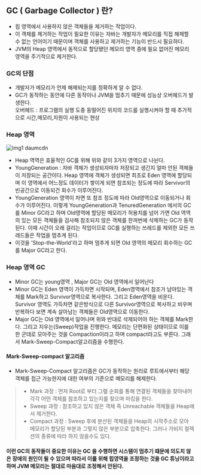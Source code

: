 ## GC ( Garbage Collector ) 란?
- 힙 영역에서 사용하지 않은 객체들을 제거하는 작업이다.
- 이 객체를 제거하는 작업이 필요한 이유는 자바는 개발자가 메모리를 직접 해제할 수 없는 언어이기 때문이며 객체를 사용하고 제거하는 기능이 반드시 필요하다.
- JVM의 Heap 영역에서 동적으로 할당됐던 메모리 영역 중에 필요 없어진 메모리 영역을 주기적으로 제거한다.

### GC의 단점
- 개발자가 메모리가 언제 해제되는지를 정확하게 알 수 없다.
- GC가 동작하는 동안에 다른 동작이나 JVM을 멈추기 때문에 성능상 오버헤드가 발생한다.     
오버헤드 : 프로그램의 실행 도중 동떨어진 위치의 코드를 실행시켜야 할 때 추가적으로 시간,메모리,자원이 사용되는 현상      

### Heap 영역
![img1 daumcdn](https://github.com/kj-cs-study/CS-Study/assets/37789623/5bca23fe-0623-4203-9ef5-bd4297ff8285)

- Heap 역역은 효울적인 GC를 위해 위와 같이 3가지 영역으로 나뉜다.
- YoungGeneration : 자바 객체가 생성되자마자 저장되고 생긴지 얼마 안된 객체들이 저장되는 공간이다. Heap 영역에 객체가 생성되면 최초로 Eden 영역에 할당되며
이 영역에서 어느정도 데이터가 쌓이게 되면 참조되는 정도에 따라 Servivor의 빈공간으로 이동되건 회수가 이루어진다.
- YoungGeneration 영역이 차면 또 참조 정도에 따라 Old영역으로 이동되거나 회수가 이루어진다. 이렇게 YoungGeneration과 TenuredGeneration 에서의 GC를 Minor GC라고 하며
Old영역에 할당된 메모리가 허용치를 넘어 가면 Old 역역의 있는 모든 객체들을 검사해 참조되지 않은 객체를 한꺼번에 삭제하는 GC가 동작된다.
이때 시간이 오래 걸리는 작업이므로 GC를 실행하는 쓰레드를 제외한 모든 쓰레드들은 작업을 멈추게 된다.
- 이것을 'Stop-the-World'라고 하며 멈추게 되면 Old 영역의 메모리 회수하는 GC를 Major GC라고 한다.

### Heap 영역 GC
- Minor GC는 young영역 , Major GC는 Old 영역에서 일어난다
- Minor GC는 Eden 영역이 가득차면 시작되며, Eden영역에서 참조가 남아있는 객체를 Mark하고 Survivor영역으로 복사한다. 그리고 Eden영역을 비운다.
Survivor 영역도 가득차면 같은방식으로 다른 Survivor영역으로 복사하고 비우며 반복하다 보면 계속 살아남는 객체들은 Old영역으로 이동한다.
- Major GC는 Old 영역에서 일어나며 위와 반대로 삭제되어야 하는 객체를 Mark한다. 그리고 지우는(Sweep)작업을 진행한다.
메모리는 단편화된 상태이므로 이를 한 군데로 모아주는 것을 Compaction이라고 하며 compact라고도 부른다. 그래서 Mark-Sweep-Compact알고리즘을 수행한다.

#### Mark-Sweep-compact 알고리즘
- Mark-Sweep-Compact 알고리즘은 GC가 동작하는 원리로 루트에서부터 해당 객체를 접근 가능한지에 대한 여부의 기준으로 메모리를 해제한다.
> - Mark 과정 : 먼저 Root로 부터 그랲 순회를 통해 연결된 객체들을 찾아내어 각각 어떤 객체를 참조하고 있는지를 찾으며 마킹을 한다.
> - Sweep 과정 : 참조하고 있지 않은 객체 즉 Unreachable 객체들을 Heap에서 제거한다.
> - Compact 과정 : Sweep 후에 분산된 객체들을 Heap의 시작주소로 모아 메모리가 할당된 부분과 그렇지 않은 부분으로 압축한다.
  그러나 가비지 컬렉션의 종류에 따라 하지 않을수도 있다.
  
#### 이런 GC의 동작들이 중요한 이유는 GC 을 수행하면 시스템이 멈추기 떄문에 의도치 않은 장애의 원인이 될 수 있으며 따라서 이를 위해 힙영역을 조정하는 것을 GC 튜닝이라고 하며 JVM 메모리는 절대로 마음대로 조정해서 안된다.
